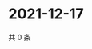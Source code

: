 # 2021-12-17

共 0 条

<!-- BEGIN WEIBO -->
<!-- 最后更新时间 Fri Dec 17 2021 02:17:14 GMT+0800 (China Standard Time) -->

<!-- END WEIBO -->
